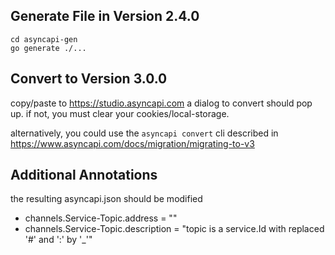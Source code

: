 ## Generate File in Version 2.4.0
```
cd asyncapi-gen
go generate ./...
```

## Convert to Version 3.0.0
copy/paste to https://studio.asyncapi.com
a dialog to convert should pop up. if not, you must clear your cookies/local-storage.

alternatively, you could use the `asyncapi convert` cli described in https://www.asyncapi.com/docs/migration/migrating-to-v3

## Additional Annotations
the resulting asyncapi.json should be modified
- channels.Service-Topic.address = "<Service-Topic>"
- channels.Service-Topic.description = "topic is a service.Id with replaced '#' and ':' by '_'"
